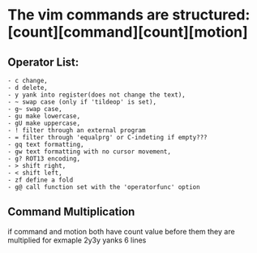 # The vim commands are structured:[count][command][count][motion]

## Operator List:
    - c change,
    - d delete,
    - y yank into register(does not change the text),
    - ~ swap case (only if 'tildeop' is set),
    - g~ swap case,
    - gu make lowercase,
    - gU make uppercase,
    - ! filter through an external program
    - = filter through 'equalprg' or C-indeting if empty???
    - gq text formatting,
    - gw text formatting with no cursor movement,
    - g? ROT13 encoding,
    - > shift right,
    - < shift left,
    - zf define a fold
    - g@ call function set with the 'operatorfunc' option
## Command Multiplication
if command and motion both have count value before them they are multiplied
for exmaple 2y3y yanks 6 lines
